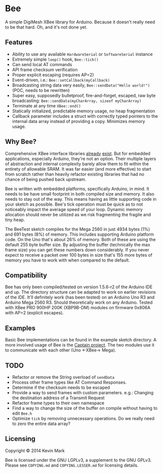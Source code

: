 # Bee
A simple DigiMesh XBee library for Arduino. Because it doesn't really need to be
that hard. Oh, and it's not done yet.

## Features
* Ability to use any available `HardwareSerial` or `SoftwareSerial` instance
* Extremely simple `loop()` hook, `Bee::tick()`
* Can send local AT commands
* API frame checksum verification
* Proper explicit escaping (requires AP=2)
* Event-driven, i.e.: `Bee::setCallback(myCallback)`
* Broadcasting string data very easily, `Bee::sendData("Hello world!")`
(POC, needs to be rewritten)
* Super easy, supposedly bulletproof, fire-and-forget, escaped, raw byte
broadcasting: `Bee::sendData(myCharArray, sizeof myCharArray)`
* Terminate at any time `XBee::end()`
* Statically initialized, predictable memory usage, no heap fragmentation
* Callback parameter includes a struct with correctly typed pointers to the
internal data array instead of providing a copy. Minimizes memory usage.

## Why Bee?
Comprehensive XBee interface libraries
[already](https://github.com/tomlogic/xbee_ansic_library)
[exist](https://github.com/attie/libxbee3). But for embedded applications,
especially Arduino, they're not an option. Their multiple layers of abstraction
and internal complexity barely allow them to fit within the entirety of
allowable SRAM. It was far easier (and more effective) to start from scratch
rather than heavily refactor existing libraries that had no chance of being
pushed back upstream.

Bee is written with embedded platforms, specifically Arduino, in mind. It needs
to be have small footprint in both compiled size and memory. It also needs to
stay out of the way. This means having as little supporting code in your sketch
as possible. Bee's tick operation must be quick as to not noticeably impact
the average speed of your loop. Dynamic memory allocation should never be
utilized as we risk fragmenting the fragile and tiny heap.

The BeeTest sketch compiles for the Mega 2560 in just 4934 bytes (1%) and 691
bytes (8%) of memory. This includes supporting Arduino platform code. On the Uno
that's about 26% of memory. Both of these are using the default 255 byte buffer
size. By adjusting the buffer (technically the max frame size) you can get these
numbers down considerably. If you never expect to receive a packet over 100
bytes in size that's 155 more bytes of memory you have to work with when
compared to the default.

## Compatibility
Bee has only been compiled/tested on version 1.5.6-r2 of the Arduino IDE and up.
The directory structure can be adapted to work on earlier revisions of the IDE.
It'll definitely work (has been tested) on an Arduino Uno R3 and
Arduino Mega 2560 R3. Should theoretically work on any Arduino. Tested with
XBee PRO 900HP 200K (XBP9B-DM) modules on firmware 0x806A with AP=2 (explicit
escapes).

## Examples
Basic Bee implementations can be found in the example sketch directory. A more
involved usage of Bee is the
[Captain project](https://github.com/kmark/Captain). The two modules use it to
communicate with each other (Uno <-XBee-> Mega).

## TODO
* Refactor or remove the String overload of `sendData`
* Process other frame types like AT Command Responses.
* Determine if the checksum needs to be escaped
* Provide a way to send frames with custom parameters. e.g.: Changing the
destination address of a Transmit Request
* Refactor frame types to their own namespace
* Find a way to change the size of the buffer on compile without having to edit
`Bee.h`
* Optimize `tick` by removing unnecessary operations. Do we really need to zero
the entire data array?

## Licensing
Copyright &copy; 2014 Kevin Mark

Bee is licensed under the GNU LGPLv3, a supplement to the GNU GPLv3.
Please see `COPYING.md` and `COPYING.LESSER.md` for licensing details.
